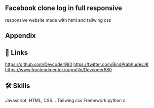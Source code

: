 
## Facebook clone log in full responsive

 responsive website made with html and tailwing css 
 

## Appendix



## 🔗 Links
https://github.com/Devcoder980
https://twitter.com/BindPrabhudevJK
https://www.frontendmentor.io/profile/Devcoder980
## 🛠 Skills
Javascript, HTML, CSS...
Tailwing css Fremework
python
c


